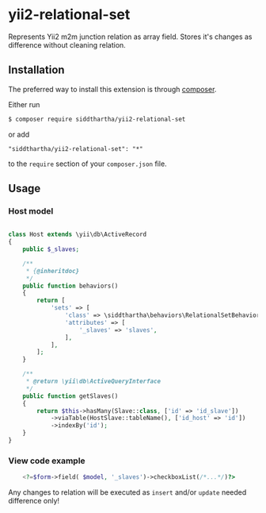 # yii2-relational-set
Represents Yii2 m2m junction relation as array field. Stores it's changes as difference without cleaning relation.

## Installation

The preferred way to install this extension is through [composer](http://getcomposer.org/download/).

Either run

```bash
$ composer require siddthartha/yii2-relational-set
```

or add

```
"siddthartha/yii2-relational-set": "*"
```

to the `require` section of your `composer.json` file.

## Usage

### Host model
```php

class Host extends \yii\db\ActiveRecord
{
    public $_slaves;

    /**
     * {@inheritdoc}
     */
    public function behaviors()
    {
        return [
            'sets' => [
                'class' => \siddthartha\behaviors\RelationalSetBehavior::class,
                'attributes' => [
                    '_slaves' => 'slaves',
                ],
            ],
        ];
    }

    /**
     * @return \yii\db\ActiveQueryInterface
     */
    public function getSlaves()
    {
        return $this->hasMany(Slave::class, ['id' => 'id_slave'])
            ->viaTable(HostSlave::tableName(), ['id_host' => 'id'])
            ->indexBy('id');
    }
}
```

### View code example
```php
    <?=$form->field( $model, '_slaves')->checkboxList(/*...*/)?>
```
Any changes to relation will be executed as `insert` and/or `update` needed difference only! 